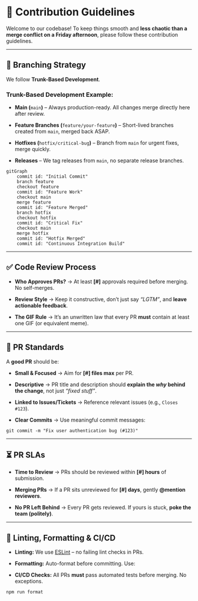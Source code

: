 <!--  
📝 Usage:  
- Replace *placeholders* with relevant details.  
- Update links and remove unnecessary sections.  
- Customize as needed.  

Happy documenting! 🚀  
-->

# 📝 Contribution Guidelines

Welcome to our codebase! To keep things smooth and **less chaotic than a merge conflict on a Friday afternoon**, please follow these contribution guidelines.

***

## 🔀 Branching Strategy

We follow **Trunk-Based Development**.

### **Trunk-Based Development Example:**

* **Main (**`main`**)** – Always production-ready. All changes merge directly here after review.

* **Feature Branches (**`feature/your-feature`**)** – Short-lived branches created from `main`, merged back ASAP.

* **Hotfixes (**`hotfix/critical-bug`**)** – Branch from `main` for urgent fixes, merge quickly.

* **Releases** – We tag releases from `main`, no separate release branches.

```mermaid
gitGraph
    commit id: "Initial Commit"
    branch feature
    checkout feature
    commit id: "Feature Work"
    checkout main
    merge feature
    commit id: "Feature Merged"
    branch hotfix
    checkout hotfix
    commit id: "Critical Fix"
    checkout main
    merge hotfix
    commit id: "Hotfix Merged"
    commit id: "Continuous Integration Build"
```

***

## ✅ Code Review Process

* **Who Approves PRs?** → At least **\[#]** approvals required before merging. No self-merges.

* **Review Style** → Keep it constructive, don’t just say *“LGTM”*, and **leave actionable feedback**.

* **The GIF Rule** → It’s an unwritten law that every PR **must** contain at least one GIF (or equivalent meme).

***

## 📌 PR Standards

A **good PR** should be:

* **Small & Focused** → Aim for **\[#] files max** per PR.

* **Descriptive** → PR title and description should **explain the *why* behind the change**, not just *“fixed stuff”*.

* **Linked to Issues/Tickets** → Reference relevant issues (e.g., `Closes #123`).

* **Clear Commits** → Use meaningful commit messages:

```shell
git commit -m "Fix user authentication bug (#123)"
```

***

## ⏳ PR SLAs

* **Time to Review** → PRs should be reviewed within **\[#] hours** of submission.

* **Merging PRs** → If a PR sits unreviewed for **\[#] days**, gently **@mention reviewers**.

* **No PR Left Behind** → Every PR gets reviewed. If yours is stuck, **poke the team (politely)**.

***

## 🔧 Linting, Formatting & CI/CD

* **Linting:** We use [ESLint](https://eslint.org/) – no failing lint checks in PRs.

* **Formatting:** Auto-format before committing. Use:

* **CI/CD Checks:** All PRs **must** pass automated tests before merging. No exceptions.

```shell
npm run format
